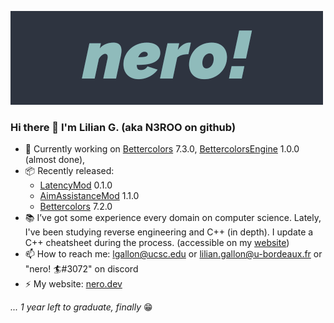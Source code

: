 ![header](https://github.com/N3ROO/N3ROO/raw/master/nero_animated_small.gif)

### Hi there 👋 I'm Lilian G. (aka N3ROO on github)

- 🔨 Currently working on [Bettercolors](https://github.com/N3ROO/Bettercolors) 7.3.0, [BettercolorsEngine](https://github.com/N3ROO/BettercolorsEngine) 1.0.0 (almost done), 
- 📦 Recently released:
    - [LatencyMod](https://github.com/N3ROO/LatencyMod) 0.1.0
    - [AimAssistanceMod](https://github.com/N3ROO/AimAssistanceMod) 1.1.0
    - [Bettercolors](https://github.com/N3ROO/Bettercolors) 7.2.0
- 📚 I’ve got some experience every domain on computer science. Lately, I've been studying reverse engineering and C++ (in depth). I update a C++ cheatsheet during the process. (accessible on my [website](https://nero.dev/cpp))
- 📫 How to reach me: lgallon@ucsc.edu or lilian.gallon@u-bordeaux.fr or "nero! 🏄#3072" on discord
- ⚡ My website: [nero.dev](https://nero.dev)

*... 1 year left to graduate, finally* 😁
